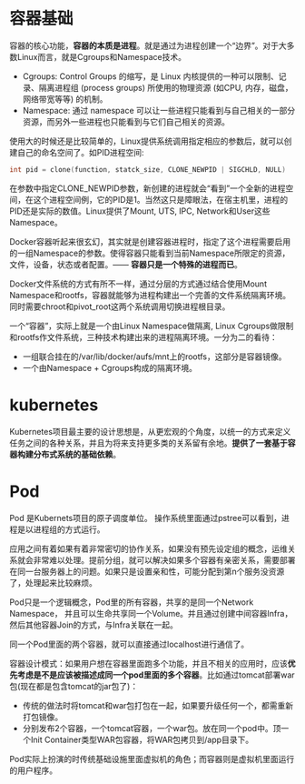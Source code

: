 # 容器基础

容器的核心功能，**容器的本质是进程**。就是通过为进程创建一个“边界”。对于大多数Linux而言，就是Cgroups和Namespace技术。

- Cgroups: Control Groups 的缩写，是 Linux 内核提供的一种可以限制、记录、隔离进程组 (process groups) 所使用的物理资源 (如CPU, 内存，磁盘，网络带宽等等) 的机制。
- Namespace: 通过 namespace 可以让一些进程只能看到与自己相关的一部分资源，而另外一些进程也只能看到与它们自己相关的资源。

使用大的时候还是比较简单的，Linux提供系统调用指定相应的参数后，就可以创建自己的命名空间了。如PID进程空间:

```c
int pid = clone(function, statck_size, CLONE_NEWPID | SIGCHLD, NULL)
```

在参数中指定CLONE_NEWPID参数，新创建的进程就会“看到”一个全新的进程空间，在这个进程空间例，它的PID是1。当然这只是障眼法，在宿主机里，进程的PID还是实际的数值。Linux提供了Mount, UTS, IPC, Network和User这些Namespace。

Docker容器听起来很玄幻，其实就是创建容器进程时，指定了这个进程需要启用的一组Namespace的参数。使得容器只能看到当前Namespace所限定的资源，文件，设备，状态或者配置。—— **容器只是一个特殊的进程而已**。

Docker文件系统的方式有所不一样，通过分层的方式通过结合使用Mount Namespace和rootfs，容器就能够为进程构建出一个完善的文件系统隔离环境。同时需要chroot和pivot_root这两个系统调用切换进程根目录。

一个“容器”，实际上就是一个由Linux Namespace做隔离, Linux Cgroups做限制和rootfs作文件系统，三种技术构建出来的进程隔离环境。一分为二的看待：

- 一组联合挂在的/var/lib/docker/aufs/mnt上的rootfs，这部分是容器镜像。
- 一个由Namespace + Cgroups构成的隔离环境。

# kubernetes

Kubernetes项目最主要的设计思想是，从更宏观的个角度，以统一的方式来定义任务之间的各种关系，并且为将来支持更多类的关系留有余地。**提供了一套基于容器构建分布式系统的基础依赖**。

# Pod

Pod 是Kubernets项目的原子调度单位。 操作系统里面通过pstree可以看到，进程是以进程组的方式运行。

应用之间有着如果有着非常密切的协作关系，如果没有预先设定组的概念，运维关系就会非常难以处理。提前分组，就可以解决如果多个容器有亲密关系，需要部署在同一台服务器上的问题。如果只是设置亲和性，可能分配到第n个服务没资源了，处理起来比较麻烦。

Pod只是一个逻辑概念，Pod里的所有容器，共享的是同一个Network Namespace， 并且可以生命共享同一个Volume。并且通过创建中间容器Infra，然后其他容器Join的方式，与Infra关联在一起。

同一个Pod里面的两个容器，就可以直接通过localhost进行通信了。

容器设计模式：如果用户想在容器里面跑多个功能，并且不相关的应用时，应该**优先考虑是不是应该被描述成同一个pod里面的多个容器**。比如通过tomcat部署war包(现在都是包含tomcat的jar包了)：

- 传统的做法时将tomcat和war包打包在一起，如果要升级任何一个，都需重新打包镜像。
- 分别发布2个容器，一个tomcat容器，一个war包。放在同一个pod中。顶一个Init Container类型WAR包容器，将WAR包拷贝到/app目录下。

Pod实际上扮演的时传统基础设施里面虚拟机的角色；而容器则是虚拟机里面运行的用户程序。
